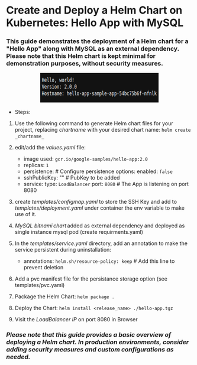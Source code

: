 # Create and Deploy a Helm Chart on Kubernetes: Hello App with MySQL

### This guide demonstrates the deployment of a Helm chart for a "Hello App" along with MySQL as an external dependency. Please note that this Helm chart is kept minimal for demonstration purposes, without security measures.

<p align="center">
<img src="files/hello-app-view.png" alt="Automation Result" width="320" height="80">
</p>


+ Steps: 

1. Use the following command to generate Helm chart files for your project, replacing _chartname_ with your desired chart name: ```helm create _chartname_```

2. edit/add the _values.yaml_ file:
    - image used: `gcr.io/google-samples/hello-app:2.0`
    - replicas: `1`
    - persistence:      # Configure persistence options:
        enabled: `false`
    - sshPublicKey: ""  # PubKey to be added
    - service:
        type: `LoadBalancer`
        port: `8080`  # The App is listening on port 8080

3. create _templates/configmap.yaml_ to store the SSH Key and add to _templates/deployment.yaml_ under container the env variable to make use of it.

4. _MySQL bitnami chart_ added as external dependency and deployed as single instance mysql pod (create requirments.yaml)

5. In the _templates/service.yaml_ directory, add an annotation to make the service persistent during uninstallation:
    - annotations:
        `helm.sh/resource-policy: keep`  # Add this line to prevent deletion

6. Add a pvc manifest file for the persistance storage option (see templates/pvc.yaml)

7. Package the Helm Chart: `helm package .`

8. Deploy the Chart: `helm install <release_name> ./hello-app.tgz`

9. Visit the _LoadBalancer IP_ on port 8080 in Browser


### _Please note that this guide provides a basic overview of deploying a Helm chart. In production environments, consider adding security measures and custom configurations as needed._